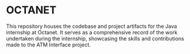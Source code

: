 # OCTANET
This repository houses the codebase and project artifacts for the Java internship at Octanet. It serves as a comprehensive record of the work undertaken during the internship, showcasing the skills and contributions made to the ATM Interface project.
